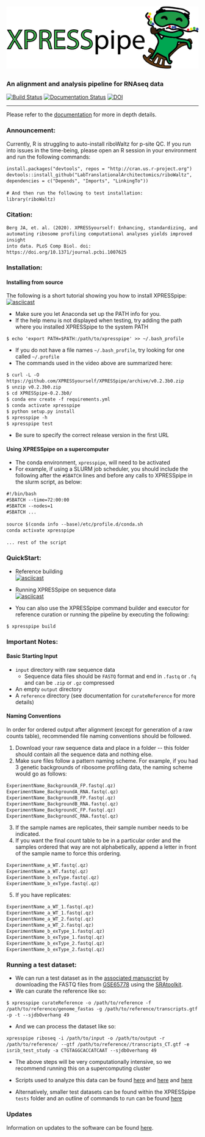 # ![XPRESSpipe](https://raw.githubusercontent.com/XPRESSyourself/XPRESSpipe/master/docs/content/xpresspipe.png)


### An alignment and analysis pipeline for RNAseq data

[![Build Status](https://travis-ci.org/XPRESSyourself/XPRESSpipe.svg?branch=master)](https://travis-ci.org/XPRESSyourself/XPRESSpipe)
[![Documentation Status](https://readthedocs.org/projects/xpresspipe/badge/?version=latest)](https://xpresspipe.readthedocs.io/en/latest/?badge=latest)
[![DOI](https://zenodo.org/badge/170939943.svg)](https://zenodo.org/badge/latestdoi/170939943)
<!--[![Anaconda-Server Badge](https://anaconda.org/bioconda/xpresspipe/badges/version.svg)](https://anaconda.org/bioconda/xpresspipe)-->
<!--[![codecov.io](https://codecov.io/gh/XPRESSyourself/XPRESSpipe/XPRESSpipe.svg?branch=master)](https://codecov.io/gh/XPRESSyourself/XPRESSpipe)-->
<!--[![Docker](https://img.shields.io/static/v1.svg?label=docker&message=dowload&color=informational)](https://cloud.docker.com/repository/docker/jordanberg/xpresspipe/general)-->

-----
Please refer to the [documentation](https://xpresspipe.readthedocs.io/en/latest/?badge=latest) for more in depth details.

### Announcement:
Currently, R is struggling to auto-install riboWaltz for p-site QC. If you run into issues in the time-being, please open an R session in your environment and run the following commands:
```
install.packages("devtools", repos = "http://cran.us.r-project.org")
devtools::install_github("LabTranslationalArchitectomics/riboWaltz", dependencies = c("Depends", "Imports", "LinkingTo"))

# And then run the following to test installation:
library(riboWaltz)
```


### Citation:    
```
Berg JA, et. al. (2020). XPRESSyourself: Enhancing, standardizing, and
automating ribosome profiling computational analyses yields improved insight
into data. PLoS Comp Biol. doi: https://doi.org/10.1371/journal.pcbi.1007625
```

### Installation:   
#### Installing from source
The following is a short tutorial showing you how to install XPRESSpipe:   
[![asciicast](https://asciinema.org/a/262192.svg)](https://asciinema.org/a/262192?speed=4)

- Make sure you let Anaconda set up the PATH info for you.
- If the help menu is not displayed when testing, try adding the path where you installed XPRESSpipe to the system PATH
```
$ echo 'export PATH=$PATH:/path/to/xpresspipe' >> ~/.bash_profile
```
- If you do not have a file names `~/.bash_profile`, try looking for one called `~/.profile`
- The commands used in the video above are summarized here:
```
$ curl -L -O https://github.com/XPRESSyourself/XPRESSpipe/archive/v0.2.3b0.zip
$ unzip v0.2.3b0.zip
$ cd XPRESSpipe-0.2.3b0/
$ conda env create -f requirements.yml
$ conda activate xpresspipe
$ python setup.py install
$ xpresspipe -h
$ xpresspipe test
```
- Be sure to specify the correct release version in the first URL

#### Using XPRESSpipe on a supercomputer
- The conda environment, `xpresspipe`, will need to be activated
- For example, if using a SLURM job scheduler, you should include the following after the `#SBATCH` lines and before any calls to XPRESSpipe in the slurm script, as below:
```
#!/bin/bash
#SBATCH --time=72:00:00
#SBATCH --nodes=1
#SBATCH ...

source $(conda info --base)/etc/profile.d/conda.sh
conda activate xpresspipe

... rest of the script
```

### QuickStart:   
- Reference building   
[![asciicast](https://asciinema.org/a/256340.svg)](https://asciinema.org/a/256340?speed=4)

- Running XPRESSpipe on sequence data   
[![asciicast](https://asciinema.org/a/256343.svg)](https://asciinema.org/a/256343?speed=4)

- You can also use the XPRESSpipe command builder and executor for reference curation or running the pipeline by executing the following:
```
$ xpresspipe build
```


### Important Notes:    
#### Basic Starting Input
- `input` directory with raw sequence data
  - Sequence data files should be `FASTQ` format and end in `.fastq` or `.fq` and can be `.zip` or `.gz` compressed
- An empty `output` directory
- A `reference` directory (see documentation for `curateReference` for more details)

#### Naming Conventions
In order for ordered output after alignment (except for generation of a raw counts table), recommended file naming conventions should be followed.

1. Download your raw sequence data and place in a folder -- this folder should contain all the sequence data and nothing else.
2. Make sure files follow a pattern naming scheme. For example, if you had 3 genetic backgrounds of ribosome profiling data, the naming scheme would go as follows:
```
ExperimentName_BackgroundA_FP.fastq(.qz)
ExperimentName_BackgroundA_RNA.fastq(.qz)
ExperimentName_BackgroundB_FP.fastq(.qz)
ExperimentName_BackgroundB_RNA.fastq(.qz)
ExperimentName_BackgroundC_FP.fastq(.qz)
ExperimentName_BackgroundC_RNA.fastq(.qz)
```
3. If the sample names are replicates, their sample number needs to be indicated.
4. If you want the final count table to be in a particular order and the samples ordered that way are not alphabetically, append a letter in front of the sample name to force this ordering.
```
ExperimentName_a_WT.fastq(.qz)
ExperimentName_a_WT.fastq(.qz)
ExperimentName_b_exType.fastq(.qz)
ExperimentName_b_exType.fastq(.qz)
```
5. If you have replicates:
```
ExperimentName_a_WT_1.fastq(.qz)
ExperimentName_a_WT_1.fastq(.qz)
ExperimentName_a_WT_2.fastq(.qz)
ExperimentName_a_WT_2.fastq(.qz)
ExperimentName_b_exType_1.fastq(.qz)
ExperimentName_b_exType_1.fastq(.qz)
ExperimentName_b_exType_2.fastq(.qz)
ExperimentName_b_exType_2.fastq(.qz)
```


### Running a test dataset:
- We can run a test dataset as in the [associated manuscript](https://www.biorxiv.org/content/10.1101/704320v1) by downloading the FASTQ files from [GSE65778](https://www.ncbi.nlm.nih.gov/geo/query/acc.cgi?acc=GSE65778) using the [SRAtoolkit](https://www.biostars.org/p/111040/).
- We can curate the reference like so:
```
$ xpresspipe curateReference -o /path/to/reference -f /path/to/reference/genome_fastas -g /path/to/reference/transcripts.gtf -p -t --sjdbOverhang 49
```
- And we can process the dataset like so:
```
xpresspipe riboseq -i /path/to/input -o /path/to/output -r /path/to/reference/ --gtf /path/to/reference//transcripts_CT.gtf -e isrib_test_study -a CTGTAGGCACCATCAAT --sjdbOverhang 49
```
- The above steps will be very computationally intensive, so we recommend running this on a supercomputing cluster
- Scripts used to analyze this data can be found [here](https://github.com/XPRESSyourself/xpressyourself_manuscript/blob/master/isrib_analysis/isrib_analysis.py) and [here](https://github.com/XPRESSyourself/xpressyourself_manuscript/blob/master/isrib_analysis/isrib_de/run_de.sh) and [here](https://github.com/XPRESSyourself/xpressyourself_manuscript/blob/master/isrib_analysis/isrib_de/isrib_de_analysis.py)

- Alternatively, smaller test datasets can be found within the XPRESSpipe `tests` folder and an outline of commands to run can be found [here](https://github.com/XPRESSyourself/XPRESSpipe/blob/master/tests/test_pipelines.py)


### Updates
Information on updates to the software can be found [here](https://github.com/XPRESSyourself/XPRESSpipe/releases).
